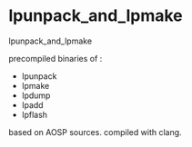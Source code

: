 # lpunpack_and_lpmake
lpunpack_and_lpmake

precompiled binaries of : 

- lpunpack
- lpmake
- lpdump
- lpadd
- lpflash

based on AOSP sources. compiled with clang.
